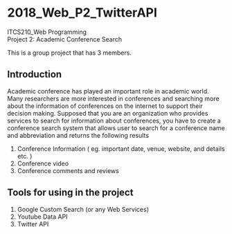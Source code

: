 # 2018_Web_P2_TwitterAPI
ITCS210_Web Programming  
Project 2: Academic Conference Search

This is a group project that has 3 members.

## Introduction
Academic conference has played an important role in academic world. Many researchers are
more interested in conferences and searching more about the information of conferences on the
internet to support their decision making. Supposed that you are an organization who provides
services to search for information about conferences, you have to create a conference search
system that allows user to search for a conference name and abbreviation and returns the
following results
1. Conference Information ( eg. important date, venue, website, and details etc. )
2. Conference video
3. Conference comments and reviews

## Tools for using in the project
1. Google Custom Search (or any Web Services)
2. Youtube Data API
3. Twitter API

